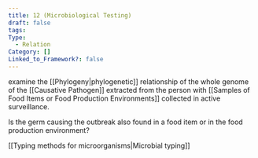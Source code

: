 ```yaml
---
title: 12 (Microbiological Testing)
draft: false
tags: 
Type:
  - Relation
Category: []
Linked_to_Framework?: false
---
```

examine the [[Phylogeny|phylogenetic]] relationship of the whole genome of the [[Causative Pathogen]] extracted from the person with [[Samples of Food Items or Food Production Environments]] collected in active surveillance. 

Is the germ causing the outbreak also found in a food item or in the food production environment?

[[Typing methods for microorganisms|Microbial typing]]